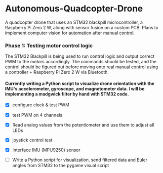 # Autonomous-Quadcopter-Drone
A quadcopter drone that uses an STM32 blackpill microcontroller, a Raspberry Pi Zero 2 W, along with sensor fusion on a custom PCB. Plans to implement computer vision for automation after manual control.

### Phase 1: Testing motor control logic
The STM32 Blackpill is being used to run control logic and output correct PWM to the motors accordingly. The commands should be tested, and the control should be figured out before moving onto real manual control using a controller + Raspberry Pi Zero 2 W via Bluetooth. 

#### Currently writing a Python script to visualize drone orientation with the IMU's accelerometer, gyroscope, and magnetometer data. I will be implementing a madgwick filter by hand with STM32 code.

- [x] configure clock & test PWM
- [x] test PWM on 4 channels
- [x] Read analog values from the potentiometer and use them to adjust all LEDs
- [x] joystick control test
- [x] Interface IMU (MPU9250) sensor 
- [ ] Write a Python script for visualization, send filtered data and Euler angles from STM32 to the pygame visual script



